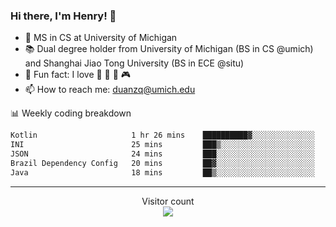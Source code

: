 ### Hi there, I'm Henry! 👋

- 🔭 MS in CS at University of Michigan
- 📚 Dual degree holder from University of Michigan (BS in CS @umich) and Shanghai Jiao Tong University (BS in ECE @situ)
- 🍁 Fun fact: I love 📸 🏓 🍜 🎮
- 📫 How to reach me: [duanzq@umich.edu](mailto:duanzq@umich.edu)

📊 Weekly coding breakdown
<!--START_SECTION:waka-->

```txt
Kotlin                     1 hr 26 mins    ██████████▓░░░░░░░░░░░░░░   42.85 %
INI                        25 mins         ███▒░░░░░░░░░░░░░░░░░░░░░   12.75 %
JSON                       24 mins         ███░░░░░░░░░░░░░░░░░░░░░░   12.10 %
Brazil Dependency Config   20 mins         ██▓░░░░░░░░░░░░░░░░░░░░░░   10.28 %
Java                       18 mins         ██▒░░░░░░░░░░░░░░░░░░░░░░   09.16 %
```

<!--END_SECTION:waka-->

***
<p align="center"> 
  Visitor count<br>
  <img src="https://profile-counter.glitch.me/zlzq-duanzq/count.svg" />
</p>

<!-- ![Henry Duan's GitHub stats](https://github-readme-stats.vercel.app/api?username=zlzq-duanzq&show_icons=true)

![trophy](https://github-profile-trophy.vercel.app/?username=zlzq-duanzq&column=7)

[![Top Langs](https://github-readme-stats.vercel.app/api/top-langs/?username=zlzq-duanzq&layout=compact)](https://github.com/zlzq-duanzq/github-readme-stats) -->
